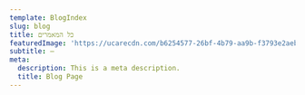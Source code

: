 ```yaml
---
template: BlogIndex
slug: blog
title: כל המאמרים
featuredImage: 'https://ucarecdn.com/b6254577-26bf-4b79-aa9b-f3793e2aebdc/'
subtitle: –
meta:
  description: This is a meta description.
  title: Blog Page
---
```


